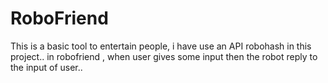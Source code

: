 # RoboFriend
This is a basic tool to entertain people, i have use an API robohash in this project.. in robofriend , when user gives some input then the robot reply to the input of user..
